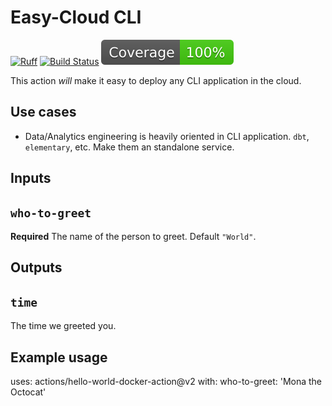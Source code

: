 # Easy-Cloud CLI

[![Ruff](https://img.shields.io/endpoint?url=https://raw.githubusercontent.com/charliermarsh/ruff/main/assets/badge/v1.json)](https://github.com/charliermarsh/ruff)
[![Build Status](https://github.com/mvp-projects/easy-cloud-cli/workflows/test/badge.svg?branch=main&event=push)](https://github.com/mvp-projects/easy-cloud-cli/actions?query=workflow%3Atest)
[![Coverage badge](https://raw.githubusercontent.com/mvp-projects/easy-cloud-cli/python-coverage-comment-action-data/badge.svg)](https://htmlpreview.github.io/?https://github.com/mvp-projects/easy-cloud-cli/blob/python-coverage-comment-action-data/htmlcov/index.html)

This action *will* make it easy to deploy any CLI application in the cloud.

## Use cases
- Data/Analytics engineering is heavily oriented in CLI application. `dbt`, `elementary`, etc. Make them an standalone service.

## Inputs

## `who-to-greet`

**Required** The name of the person to greet. Default `"World"`.

## Outputs

## `time`

The time we greeted you.

## Example usage

uses: actions/hello-world-docker-action@v2
with:
  who-to-greet: 'Mona the Octocat'
